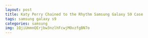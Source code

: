 ```yaml
---
layout: post
title: Katy Perry Chained to the Rhythm Samsung Galaxy S9 Case
tags: samsung galaxy s9
categories: samsung
img: 1QjiUmmnQErjbw3nzlhFcwjMOvzfgBN7o
---
```

